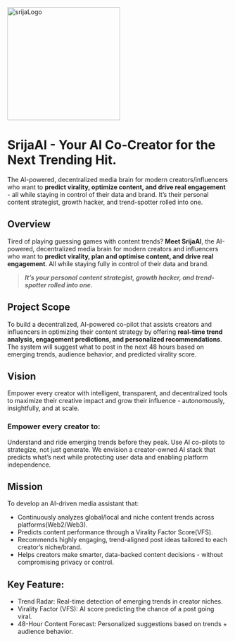 <img width="256" alt="srijaLogo" src="https://github.com/user-attachments/assets/8a036b9a-3adf-4aec-aab2-90400b29c7c3" />

# SrijaAI - Your AI Co-Creator for the Next Trending Hit.

The AI-powered, decentralized media brain for modern creators/influencers who want to **predict virality, optimize content, and drive real engagement** - all while staying in control of their data and brand. It’s their personal content strategist, growth hacker, and trend-spotter rolled into one.


## Overview
Tired of playing guessing games with content trends?
**Meet SrijaAI**, the AI-powered, decentralized media brain for modern creators and influencers who want to **predict virality, plan and optimise content, and drive real engagement**. All while staying fully in control of their data and brand.
> **_It’s your personal content strategist, growth hacker, and trend-spotter rolled into one._**


## Project Scope
To build a decentralized, AI-powered co-pilot that assists creators and influencers in optimizing their content strategy by offering **real-time trend analysis, engagement predictions, and personalized recommendations**. The system will suggest what to post in the next 48 hours based on emerging trends, audience behavior, and predicted virality score.


## Vision
Empower every creator with intelligent, transparent, and decentralized tools to maximize their creative impact and grow their influence - autonomously, insightfully, and at scale.

### Empower every creator to:
Understand and ride emerging trends before they peak.
Use AI co-pilots to strategize, not just generate.
We envision a creator-owned AI stack that predicts what’s next while protecting user data and enabling platform independence.


## Mission
To develop an AI-driven media assistant that:  
- Continuously analyzes global/local and niche content trends across platforms(Web2/Web3).  
- Predicts content performance through a Virality Factor Score(VFS).  
- Recommends highly engaging, trend-aligned post ideas tailored to each creator’s niche/brand.  
- Helps creators make smarter, data-backed content decisions - without compromising privacy or control.

## Key Feature:
* Trend Radar: Real-time detection of emerging trends in creator niches.  
* Virality Factor (VFS): AI score predicting the chance of a post going viral.  
* 48-Hour Content Forecast: Personalized suggestions based on trends + audience behavior.

